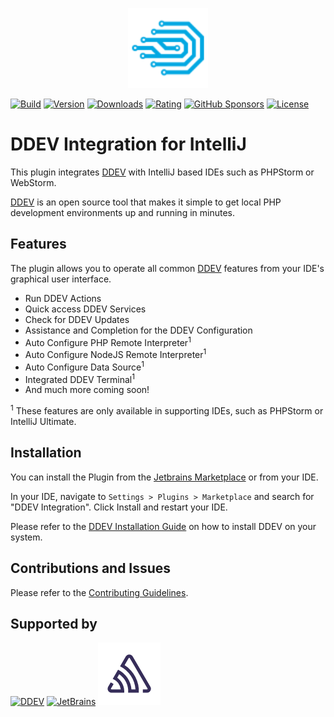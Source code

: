 <p align="center">
    <img alt="The DDEV Integration Logo" height="128" src="./src/main/resources/META-INF/pluginIcon.svg" title="DDEV Integration Logo" width="128"/>
</p>

[![Build](https://img.shields.io/github/actions/workflow/status/php-perfect/ddev-intellij-plugin/build.yml?branch=main "Build")](https://github.com/php-perfect/ddev-intellij-plugin/actions/workflows/build.yml)
[![Version](https://img.shields.io/jetbrains/plugin/v/18813)](https://plugins.jetbrains.com/plugin/18813-ddev-integration)
[![Downloads](https://img.shields.io/jetbrains/plugin/d/18813)](https://plugins.jetbrains.com/plugin/18813-ddev-integration)
[![Rating](https://img.shields.io/jetbrains/plugin/r/rating/18813)](https://plugins.jetbrains.com/plugin/18813-ddev-integration/reviews)
[![GitHub Sponsors](https://img.shields.io/github/sponsors/nico-loeber?label=Sponsors&logo=Github "Sponsors")](https://github.com/sponsors/nico-loeber?frequency=recurring&sponsor=nico-loeber)
[![License](https://img.shields.io/badge/License-BSD_3--Clause-blue.svg "BSD 3")](https://opensource.org/licenses/BSD-3-Clause)

# DDEV Integration for IntelliJ

This plugin integrates [DDEV](https://github.com/ddev/ddev) with IntelliJ based IDEs such as PHPStorm or WebStorm.

[DDEV](https://github.com/ddev/ddev) is an open source tool that makes it simple to get local PHP development
environments up and running in minutes.

## Features

The plugin allows you to operate all common [DDEV](https://github.com/ddev/ddev) features from your IDE's graphical user
interface.

- Run DDEV Actions
- Quick access DDEV Services
- Check for DDEV Updates
- Assistance and Completion for the DDEV Configuration
- Auto Configure PHP Remote Interpreter<sup>1</sup>
- Auto Configure NodeJS Remote Interpreter<sup>1</sup>
- Auto Configure Data Source<sup>1</sup>
- Integrated DDEV Terminal<sup>1</sup>
- And much more coming soon!

<sup>1</sup> These features are only available in supporting IDEs, such as PHPStorm or IntelliJ Ultimate.

## Installation

You can install the Plugin from the [Jetbrains Marketplace](https://plugins.jetbrains.com/plugin/18813-ddev-integration)
or from your IDE.

In your IDE, navigate to `Settings > Plugins > Marketplace` and search for "DDEV Integration". Click Install and restart
your IDE.

Please refer to the [DDEV Installation Guide](https://ddev.readthedocs.io/en/stable/) on how to install DDEV on your
system.

## Contributions and Issues

Please refer to the [Contributing Guidelines](./CONTRIBUTING.md).

## Supported by

[<img alt="DDEV" height="100" src="https://avatars.githubusercontent.com/u/595986?s=100&v=4" title="DDEV" width="100"/>](https://github.com/ddev)
[<img alt="JetBrains" height="100" src="https://resources.jetbrains.com/storage/products/company/brand/logos/jb_beam.png" title="JetBrains" width="100"/>](https://jb.gg/OpenSourceSupport)
[<img alt="sentry.io" height="100" src="assets/sentry-glyph-dark-100x100.png" title="sentry.io" width="100"/>](https://sentry.io/welcome/)
